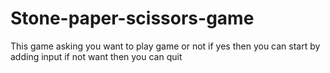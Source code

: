 # Stone-paper-scissors-game
This game asking you want to play game or not 
if yes then you can start by adding input 
if not want then you can quit